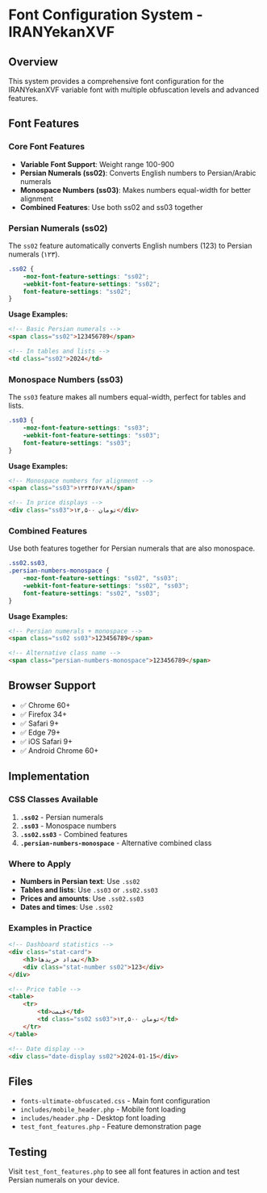 # Font Configuration System - IRANYekanXVF

## Overview
This system provides a comprehensive font configuration for the IRANYekanXVF variable font with multiple obfuscation levels and advanced features.

## Font Features

### Core Font Features
- **Variable Font Support**: Weight range 100-900
- **Persian Numerals (ss02)**: Converts English numbers to Persian/Arabic numerals
- **Monospace Numbers (ss03)**: Makes numbers equal-width for better alignment
- **Combined Features**: Use both ss02 and ss03 together

### Persian Numerals (ss02)
The `ss02` feature automatically converts English numbers (123) to Persian numerals (۱۲۳).

```css
.ss02 {
    -moz-font-feature-settings: "ss02";
    -webkit-font-feature-settings: "ss02";
    font-feature-settings: "ss02";
}
```

**Usage Examples:**
```html
<!-- Basic Persian numerals -->
<span class="ss02">123456789</span>

<!-- In tables and lists -->
<td class="ss02">2024</td>
```

### Monospace Numbers (ss03)
The `ss03` feature makes all numbers equal-width, perfect for tables and lists.

```css
.ss03 {
    -moz-font-feature-settings: "ss03";
    -webkit-font-feature-settings: "ss03";
    font-feature-settings: "ss03";
}
```

**Usage Examples:**
```html
<!-- Monospace numbers for alignment -->
<span class="ss03">۱۲۳۴۵۶۷۸۹</span>

<!-- In price displays -->
<div class="ss03">۱۲,۵۰۰ تومان</div>
```

### Combined Features
Use both features together for Persian numerals that are also monospace.

```css
.ss02.ss03,
.persian-numbers-monospace {
    -moz-font-feature-settings: "ss02", "ss03";
    -webkit-font-feature-settings: "ss02", "ss03";
    font-feature-settings: "ss02", "ss03";
}
```

**Usage Examples:**
```html
<!-- Persian numerals + monospace -->
<span class="ss02 ss03">123456789</span>

<!-- Alternative class name -->
<span class="persian-numbers-monospace">123456789</span>
```

## Browser Support
- ✅ Chrome 60+
- ✅ Firefox 34+
- ✅ Safari 9+
- ✅ Edge 79+
- ✅ iOS Safari 9+
- ✅ Android Chrome 60+

## Implementation

### CSS Classes Available
1. **`.ss02`** - Persian numerals
2. **`.ss03`** - Monospace numbers
3. **`.ss02.ss03`** - Combined features
4. **`.persian-numbers-monospace`** - Alternative combined class

### Where to Apply
- **Numbers in Persian text**: Use `.ss02`
- **Tables and lists**: Use `.ss03` or `.ss02.ss03`
- **Prices and amounts**: Use `.ss02.ss03`
- **Dates and times**: Use `.ss02`

### Examples in Practice
```html
<!-- Dashboard statistics -->
<div class="stat-card">
    <h3>تعداد خریدها</h3>
    <div class="stat-number ss02">123</div>
</div>

<!-- Price table -->
<table>
    <tr>
        <td>قیمت</td>
        <td class="ss02 ss03">۱۲,۵۰۰ تومان</td>
    </tr>
</table>

<!-- Date display -->
<div class="date-display ss02">2024-01-15</div>
```

## Files
- `fonts-ultimate-obfuscated.css` - Main font configuration
- `includes/mobile_header.php` - Mobile font loading
- `includes/header.php` - Desktop font loading
- `test_font_features.php` - Feature demonstration page

## Testing
Visit `test_font_features.php` to see all font features in action and test Persian numerals on your device.
